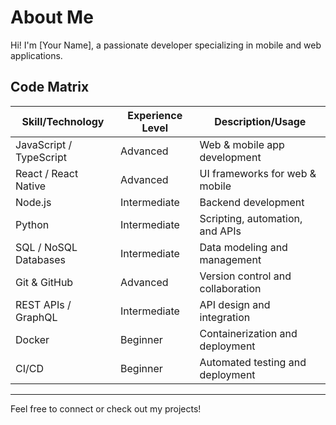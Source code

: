 # About Me

Hi! I'm [Your Name], a passionate developer specializing in mobile and web applications.

## Code Matrix

| Skill/Technology    | Experience Level | Description/Usage                        |
|---------------------|-----------------|------------------------------------------|
| JavaScript / TypeScript | Advanced        | Web & mobile app development             |
| React / React Native    | Advanced        | UI frameworks for web & mobile           |
| Node.js                | Intermediate    | Backend development                      |
| Python                 | Intermediate    | Scripting, automation, and APIs          |
| SQL / NoSQL Databases   | Intermediate    | Data modeling and management             |
| Git & GitHub           | Advanced        | Version control and collaboration        |
| REST APIs / GraphQL     | Intermediate    | API design and integration               |
| Docker                 | Beginner        | Containerization and deployment          |
| CI/CD                  | Beginner        | Automated testing and deployment         |

---

Feel free to connect or check out my projects!
